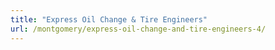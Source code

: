 ```yaml
---
title: "Express Oil Change & Tire Engineers"
url: /montgomery/express-oil-change-and-tire-engineers-4/
---
```

